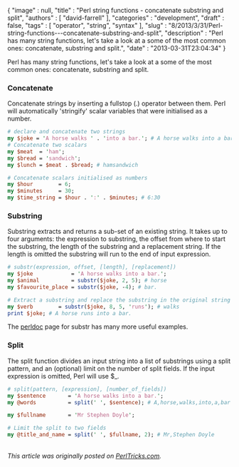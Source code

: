 {
   "image" : null,
   "title" : "Perl string functions - concatenate substring and split",
   "authors" : [
      "david-farrell"
   ],
   "categories" : "development",
   "draft" : false,
   "tags" : [
      "operator",
      "string",
      "syntax"
   ],
   "slug" : "8/2013/3/31/Perl-string-functions---concatenate-substring-and-split",
   "description" : "Perl has many string functions, let's take a look at a some of the most common ones: concatenate, substring and split.",
   "date" : "2013-03-31T23:04:34"
}


Perl has many string functions, let's take a look at a some of the most common ones: concatenate, substring and split.

### Concatenate

Concatenate strings by inserting a fullstop (.) operator between them. Perl will automatically 'stringify' scalar variables that were initialised as a number.

```perl
# declare and concatenate two strings
my $joke = 'A horse walks ' . 'into a bar.'; # A horse walks into a bar.
# Concatenate two scalars
my $meat  = 'ham';
my $bread = 'sandwich';
my $lunch = $meat . $bread; # hamsandwich

# Concatenate scalars initialised as numbers
my $hour        = 6;
my $minutes     = 30;
my $time_string = $hour . ':' . $minutes; # 6:30
```

### Substring

Substring extracts and returns a sub-set of an existing string. It takes up to four arguments: the expression to substring, the offset from where to start the substring, the length of the substring and a replacement string. If the length is omitted the substring will run to the end of input expression.

```perl
# substr(expression, offset, [length], [replacement])
my $joke            = 'A horse walks into a bar.';
my $animal          = substr($joke, 2, 5); # horse
my $favourite_place = substr($joke, -4); # bar.

# Extract a substring and replace the substring in the original string
my $verb        = substr($joke, 8, 5, 'runs'); # walks
print $joke; # A horse runs into a bar.
```

The [perldoc](http://perldoc.perl.org/functions/substr.html) page for substr has many more useful examples.

### Split

The split function divides an input string into a list of substrings using a split pattern, and an (optional) limit on the number of split fields. If the input expression is omitted, Perl will use $\_.

```perl
# split(pattern, [expression], [number_of_fields])
my $sentence       = 'A horse walks into a bar.';
my @words          = split(' ', $sentence); # A,horse,walks,into,a,bar

my $fullname       = 'Mr Stephen Doyle';

# Limit the split to two fields
my @title_and_name = split(' ', $fullname, 2); # Mr,Stephen Doyle
```

\
*This article was originally posted on [PerlTricks.com](http://perltricks.com).*
